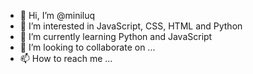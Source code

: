 - 👋 Hi, I’m @miniluq
- 👀 I’m interested in JavaScript, CSS, HTML and Python
- 🌱 I’m currently learning Python and JavaScript
- 💞️ I’m looking to collaborate on ...
- 📫 How to reach me ...

<!---
miniluq/miniluq is a ✨ special ✨ repository because its `README.md` (this file) appears on your GitHub profile.
You can click the Preview link to take a look at your changes.
--->
